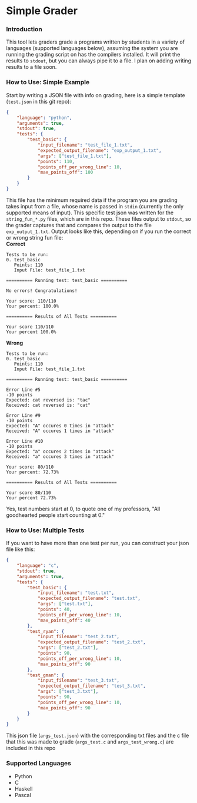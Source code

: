 # Simple Grader
### Introduction
This tool lets graders grade a programs written by students in a variety of languages (supported languages below), assuming the system you are running the grading script on has the compilers installed. It will print the results to `stdout`, but you can always pipe it to a file. I plan on adding writing results to a file soon. 
### How to Use: Simple Example
Start by writing a JSON file with info on grading, here is a simple template (`test.json` in this git repo):  
```json
{
    "language": "python",
    "arguments": true,
    "stdout": true,
    "tests": {
        "test_basic": {
            "input_filename": "test_file_1.txt",
            "expected_output_filename": "exp_output_1.txt",
            "args": ["test_file_1.txt"],
            "points": 110,
            "points_off_per_wrong_line": 10,
            "max_points_off": 100
        }
    }
}
```
This file has the minimum required data if the program you are grading takes input from a file, whose name is passed in `stdin` (currently the only supported means of input). This specific test json was written for the `string_fun_*.py` files, which are in this repo. These files output to `stdout`, so the grader captures that and compares the output to the file `exp_output_1.txt`. Output looks like this, depending on if you run the correct or wrong string fun file:  
**Correct**
```
Tests to be run:
0. test_basic
   Points: 110
   Input File: test_file_1.txt

========== Running test: test_basic ==========

No errors! Congratulations!

Your score: 110/110
Your percent: 100.0%

========== Results of All Tests ==========

Your score 110/110
Your percent 100.0%
```
**Wrong**
```
Tests to be run:
0. test_basic
   Points: 110
   Input File: test_file_1.txt

========== Running test: test_basic ==========

Error Line #5
-10 points
Expected: cat reversed is: "tac"
Received: cat reversed is: "cat"

Error Line #9
-10 points
Expected: "A" occures 0 times in "attack"
Received: "A" occures 1 times in "attack"

Error Line #10
-10 points
Expected: "a" occures 2 times in "attack"
Received: "a" occures 3 times in "attack"

Your score: 80/110
Your percent: 72.73%

========== Results of All Tests ==========

Your score 80/110
Your percent 72.73%
```  
Yes, test numbers start at 0, to quote one of my professors, "All goodhearted people start counting at 0."  
### How to Use: Multiple Tests
If you want to have more than one test per run, you can construct your json file like this:  
```json
{
    "language": "c", 
    "stdout": true,
    "arguments": true,  
    "tests": {
        "test_basic": {
            "input_filename": "test.txt",
            "expected_output_filename": "test.txt",
            "args": ["test.txt"],
            "points": 40,
            "points_off_per_wrong_line": 10,
            "max_points_off": 40
        },
        "test_ryan": {
            "input_filename": "test_2.txt",
            "expected_output_filename": "test_2.txt",
            "args": ["test_2.txt"],
            "points": 90,
            "points_off_per_wrong_line": 10,
            "max_points_off": 90
        },
        "test_gman": {
            "input_filename": "test_3.txt",
            "expected_output_filename": "test_3.txt",
            "args": ["test_3.txt"],
            "points": 90,
            "points_off_per_wrong_line": 10,
            "max_points_off": 90
        }
    }
}
```
This json file (`args_test.json`) with the corresponding txt files and the c file that this was made to grade (`args_test.c` and `args_test_wrong.c`) are included in this repo
### Supported Languages
* Python
* C
* Haskell
* Pascal